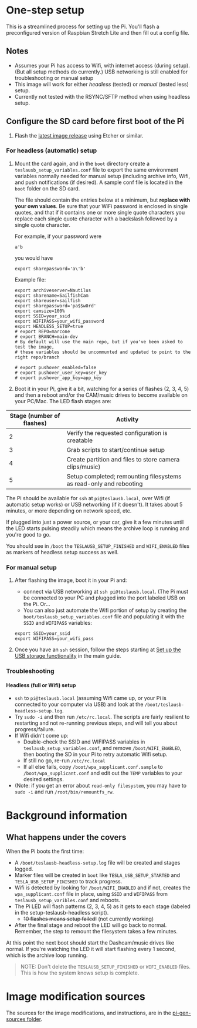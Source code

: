# One-step setup

This is a streamlined process for setting up the Pi. You'll flash a preconfigured version of Raspbian Stretch Lite and then fill out a config file. 

## Notes 

* Assumes your Pi has access to Wifi, with internet access (during setup). (But all setup methods do currently.) USB networking is still enabled for troubleshooting or manual setup
* This image will work for either _headless_ (tested) or _manual_ (tested less) setup.
* Currently not tested with the RSYNC/SFTP method when using headless setup. 

## Configure the SD card before first boot of the Pi

1. Flash the [latest image release](https://github.com/marcone/teslausb/releases) using Etcher or similar. 

### For headless (automatic) setup

1. Mount the card again, and in the `boot` directory create a `teslausb_setup_variables.conf` file to export the same environment variables normally needed for manual setup (including archive info, Wifi, and push notifications (if desired). 
A sample conf file is located in the `boot` folder on the SD card. 

    The file should contain the entries below at a minimum, but **replace with your own values**. Be sure that your WiFi password is enclosed in single quotes, and that if it contains one or more single quote characters you replace each single quote character with a backslash followed by a single quote character.

    For example, if your password were
    ```
    a'b
    ```
    you would have

    ```
    export sharepassword='a\'b'
    ```

    Example file:

    ```
    export archiveserver=Nautilus
    export sharename=SailfishCam
    export shareuser=sailfish
    export sharepassword='pa$$w0rd'
    export camsize=100%
    export SSID=your_ssid
    export WIFIPASS=your_wifi_password
    export HEADLESS_SETUP=true
    # export REPO=marcone
    # export BRANCH=main-dev
    # By default will use the main repo, but if you've been asked to test the image, 
    # these variables should be uncommunted and updated to point to the right repo/branch 

    # export pushover_enabled=false
    # export pushover_user_key=user_key
    # export pushover_app_key=app_key
    ```

1. Boot it in your Pi, give it a bit, watching for a series of flashes (2, 3, 4, 5) and then a reboot and/or the CAM/music drives to become available on your PC/Mac. The LED flash stages are:

| Stage (number of flashes)  |  Activity |
|---|---|
| 2 | Verify the requested configuration is creatable |
| 3 | Grab scripts to start/continue setup |
| 4 | Create partition and files to store camera clips/music) |
| 5 | Setup completed; remounting filesystems as read-only and rebooting |

The Pi should be available for `ssh` at `pi@teslausb.local`, over Wifi (if automatic setup works) or USB networking (if it doesn't). It takes about 5 minutes, or more depending on network speed, etc. 

If plugged into just a power source, or your car, give it a few minutes until the LED starts pulsing steadily which means the archive loop is running and you're good to go. 

You should see in `/boot` the `TESLAUSB_SETUP_FINISHED` and `WIFI_ENABLED` files as markers of headless setup success as well.

### For manual setup

1. After flashing the image, boot it in your Pi and:
    *  connect via USB networking at `ssh pi@teslausb.local`. (The Pi must be connected to your PC and plugged into the port labeled USB on the Pi. Or...
    * You can also just automate the Wifi portion of setup by creating the `boot/teslausb_setup_variables.conf` file and populating it with the `SSID` and `WIFIPASS` variables:
    ```
    export SSID=your_ssid
    export WIFIPASS=your_wifi_pass
    ```

1. Once you have an `ssh` session, follow the steps starting at [Set up the USB storage functionality](https://github.com/marcone/teslausb#set-up-the-usb-storage-functionality) in the main guide. 

### Troubleshooting

#### Headless (full or Wifi) setup 
* `ssh` to `pi@teslausb.local` (assuming Wifi came up, or your Pi is connected to your computer via USB) and look at the `/boot/teslausb-headless-setup.log`. 
* Try `sudo -i` and then run `/etc/rc.local`. The scripts are  fairly resilient to restarting and not re-running previous steps, and will tell you about progress/failure.
* If Wifi didn't come up:
    * Double-check the SSID and WIFIPASS variables in `teslausb_setup_variables.conf`, and remove `/boot/WIFI_ENABLED`, then booting the SD in your Pi to retry automatic Wifi setup. 
  * If still no go, re-run `/etc/rc.local`
  * If all else fails, copy `/boot/wpa_supplicant.conf.sample` to `/boot/wpa_supplicant.conf` and edit out the `TEMP` variables to your desired settings. 
* (Note: if you get an error about `read-only filesystem`, you may have to `sudo -i` and run `/root/bin/remountfs_rw`.


# Background information
## What happens under the covers

When the Pi boots the first time: 
* A `/boot/teslausb-headless-setup.log` file will be created and stages logged. 
* Marker files will be created in `boot` like `TESLA_USB_SETUP_STARTED` and `TESLA_USB_SETUP_FINISHED` to track progress. 
* Wifi is detected by looking for `/boot/WIFI_ENABLED` and if not, creates the `wpa_supplicant.conf` file in place, using `SSID` and `WIFIPASS` from `teslausb_setup_varibles.conf` and reboots. 
* The Pi LED will flash patterns (2, 3, 4, 5) as it gets to each stage (labeled in the setup-teslausb-headless script). 
  * ~~10 flashes means setup failed!~~ (not currently working)
* After the final stage and reboot the LED will go back to normal. Remember, the step to remount the filesystem takes a few minutes.

At this point the next boot should start the Dashcam/music drives like normal. If you're watching the LED it will start flashing every 1 second, which is the archive loop running. 

> NOTE: Don't delete the `TESLAUSB_SETUP_FINISHED` or `WIFI_ENABLED` files. This is how the system knows setup is complete. 

# Image modification sources

The sources for the image modifications, and instructions, are in the [pi-gen-sources folder](https://github.com/marcone/teslausb/tree/main-dev/pi-gen-sources). 
